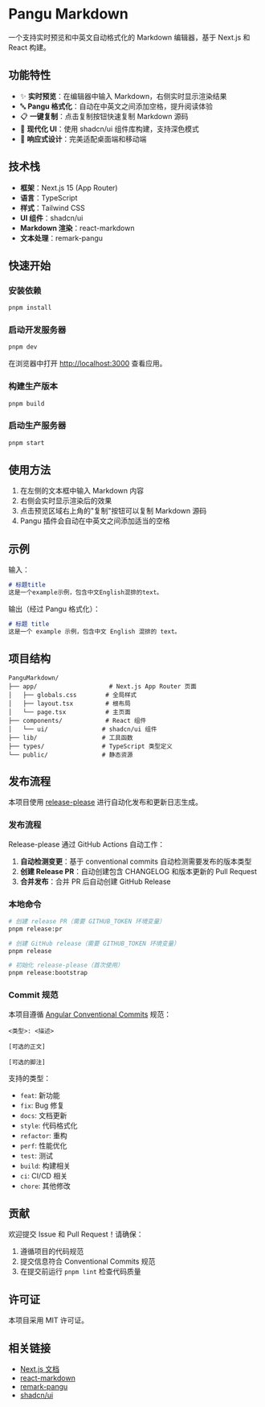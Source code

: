 # Pangu Markdown

一个支持实时预览和中英文自动格式化的 Markdown 编辑器，基于 Next.js 和 React 构建。

## 功能特性

- ✨ **实时预览**：在编辑器中输入 Markdown，右侧实时显示渲染结果
- 🔤 **Pangu 格式化**：自动在中英文之间添加空格，提升阅读体验
- 📋 **一键复制**：点击复制按钮快速复制 Markdown 源码
- 🎨 **现代化 UI**：使用 shadcn/ui 组件库构建，支持深色模式
- 📱 **响应式设计**：完美适配桌面端和移动端

## 技术栈

- **框架**：Next.js 15 (App Router)
- **语言**：TypeScript
- **样式**：Tailwind CSS
- **UI 组件**：shadcn/ui
- **Markdown 渲染**：react-markdown
- **文本处理**：remark-pangu

## 快速开始

### 安装依赖

```bash
pnpm install
```

### 启动开发服务器

```bash
pnpm dev
```

在浏览器中打开 [http://localhost:3000](http://localhost:3000) 查看应用。

### 构建生产版本

```bash
pnpm build
```

### 启动生产服务器

```bash
pnpm start
```

## 使用方法

1. 在左侧的文本框中输入 Markdown 内容
2. 右侧会实时显示渲染后的效果
3. 点击预览区域右上角的"复制"按钮可以复制 Markdown 源码
4. Pangu 插件会自动在中英文之间添加适当的空格

## 示例

输入：
```markdown
# 标题title
这是一个example示例，包含中文English混排的text。
```

输出（经过 Pangu 格式化）：
```markdown
# 标题 title
这是一个 example 示例，包含中文 English 混排的 text。
```

## 项目结构

```
PanguMarkdown/
├── app/                    # Next.js App Router 页面
│   ├── globals.css        # 全局样式
│   ├── layout.tsx         # 根布局
│   └── page.tsx           # 主页面
├── components/            # React 组件
│   └── ui/               # shadcn/ui 组件
├── lib/                  # 工具函数
├── types/                # TypeScript 类型定义
└── public/               # 静态资源
```

## 发布流程

本项目使用 [release-please](https://github.com/googleapis/release-please) 进行自动化发布和更新日志生成。

### 发布流程

Release-please 通过 GitHub Actions 自动工作：

1. **自动检测变更**：基于 conventional commits 自动检测需要发布的版本类型
2. **创建 Release PR**：自动创建包含 CHANGELOG 和版本更新的 Pull Request
3. **合并发布**：合并 PR 后自动创建 GitHub Release

### 本地命令

```bash
# 创建 release PR（需要 GITHUB_TOKEN 环境变量）
pnpm release:pr

# 创建 GitHub release（需要 GITHUB_TOKEN 环境变量）
pnpm release

# 初始化 release-please（首次使用）
pnpm release:bootstrap
```

### Commit 规范

本项目遵循 [Angular Conventional Commits](https://www.conventionalcommits.org/zh-hans/) 规范：

```
<类型>: <描述>

[可选的正文]

[可选的脚注]
```

支持的类型：
- `feat`: 新功能
- `fix`: Bug 修复
- `docs`: 文档更新
- `style`: 代码格式化
- `refactor`: 重构
- `perf`: 性能优化
- `test`: 测试
- `build`: 构建相关
- `ci`: CI/CD 相关
- `chore`: 其他修改

## 贡献

欢迎提交 Issue 和 Pull Request！请确保：

1. 遵循项目的代码规范
2. 提交信息符合 Conventional Commits 规范
3. 在提交前运行 `pnpm lint` 检查代码质量

## 许可证

本项目采用 MIT 许可证。

## 相关链接

- [Next.js 文档](https://nextjs.org/docs)
- [react-markdown](https://github.com/remarkjs/react-markdown)
- [remark-pangu](https://github.com/VincentBel/remark-pangu)
- [shadcn/ui](https://ui.shadcn.com/)
